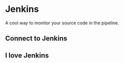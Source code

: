 # Jenkins

A cool way to monitor your source code in the pipeline.

## Connect to Jenkins

## I love Jenkins

